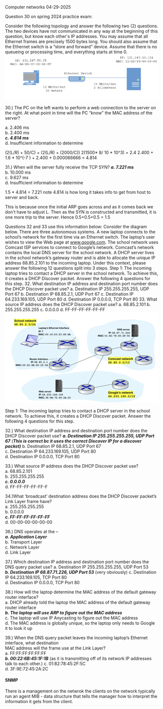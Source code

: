 Computer networks
04-29-2025

Question 30 on spring 2024 practice exam:

Consider the following topology and answer the following two (2) questions. The two devices have not communicated in any way at the beginning of this question, but know each other's IP addresses. You may assume that all Ethernet frames are precisely 1500 bytes long. You should also assume that the Ethernet switch is a “store and forward” device. Assume that there is no queueing or processing time, and everything starts at time 0. ![](../../images/computerNetworkPracticeExam30.png)

30.) The PC on the left wants to perform a web connection to the server on the right. At what point in time will the PC “know” the MAC address of the server?

a. 2.406 ms  
b. 2.400 ms  
***c. 4.814 ms***  
d. Insufficient information to determine

(2(L/R) + 50/C) + (2(L/R) + (2000/C))
2(1500* 8/ 10 * 10^3) = 2.4
2.400 + 1.6 * 10^(-7 ) + 2.400 +  0.000066666 = 4.814

31.) When will the server fully receive the TCP SYN?
***a. 7.221 ms***  
b. 10.000 ms  
c. 9.627 ms  
d. Insufficient information to determine


1.5 * 4.814 = 7.221
note 4.814 is how long it takes info to get from host to server and back.

This is because once the initial ARP goes across and as it comes back we don't have to adjust L. Then as the SYN is constructed and transmitted, it is one more trip to the server. Hence 0.5+0.5+0.5 = 1.5 


Questions 32 and 33 use this information below:
Consider the diagram below. There are three autonomous systems. A new laptop connects to the school’s network for the first time via an Ethernet switch. The laptop’s user wishes to view the Web page at www.google.com. The school network uses Comcast ISP services to connect to Google’s network. Comcast’s network contains the local DNS server for the school network. A DHCP server lives in the school network’s gateway router and is able to allocate the unique IP address 68.85.2.101 to the incoming laptop. Under this context, please answer the following 12 questions split into 3 steps. Step 1: The incoming laptop tries to contact a DHCP server in the school network. To achieve this, it creates a DHCP Discover packet. Answer the following 4 questions for this step. 32. What destination IP address and destination port number does the DHCP Discover packet use? a. Destination IP 255.255.255.255, UDP Port 67 b. Destination IP 68.85.2.1, UDP Port 67 c. Destination IP 64.233.169.105, UDP Port 80 d. Destination IP 0.0.0.0, TCP Port 80 33. What source IP address does the DHCP Discover packet use? a. 68.85.2.101 b. 255.255.255.255 c. 0.0.0.0 d. FF-FF-FF-FF-FF-FF ![](../../images/q32-q33.png)

Step 1: The incoming laptop tries to contact a DHCP server in the school network. To achieve this, it creates a DHCP Discover packet. Answer the following 4 questions for this step.

32.) What destination IP address and destination port number does the DHCP Discover packet use?
***a. Destination IP 255.255.255.255, UDP Port 67***  (***This is correct bc it uses the correct Discover IP for a discover packet)***
b. Destination IP 68.85.2.1, UDP Port 67  
c. Destination IP 64.233.169.105, UDP Port 80  
d. Destination IP 0.0.0.0, TCP Port 80

33.)  What source IP address does the DHCP Discover packet use?  
a. 68.85.2.101  
b. 255.255.255.255  
***c. 0.0.0.0***  
d. FF-FF-FF-FF-FF-F

34.)What ‘broadcast’ destination address does the DHCP Discover packet’s Link Layer frame have?  
a. 255.255.255.255  
b. 0.0.0.0  
***c. FF-FF-FF-FF-FF-FF***  
d. 00-00-00-00-00-00

36.) DNS operates at the –  
***a. Application Layer***  
b. Transport Layer  
c. Network Layer  
d. Link Layer

37.) Which destination IP address and destination port number does the DNS query packet use? 
a. Destination IP 255.255.255.255, UDP Port 53  
***b. Destination IP 68.87.71.226, UDP Port 53***  (very obviously)
c. Destination IP 64.233.169.105, TCP Port 80  
d. Destination IP 0.0.0.0, TCP Port 80

38.) How will the laptop determine the MAC address of the default gateway router interface?  
a. DHCP already told the laptop the MAC address of the default gateway router interface  
***b. The laptop will use ARP to figure out the MAC address***  
c. The laptop will use IP Anycasting to figure out the MAC address  
d. The MAC address is globally unique, so the laptop only needs to Google it to look it up

39.) When the DNS query packet leaves the incoming laptop’s Ethernet interface, what destination  
MAC address will the frame use at the Link Layer?  
a. FF:FF:FF:FF:FF:FF  
***b. 00:22:6B:45:1F:1B***  (as it is transmitting off of its network IP addresses talk to each other.)
c. 01:82:78:45:2F:5C  
d. 3F:9E:72:45:2A:2C


#### SNMP
There is a management on the netwrok
the clients on the network typically run an agent
MIB - data structure that tells the manager how to interpret the information it gets from the client. 
